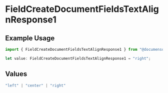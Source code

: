 # FieldCreateDocumentFieldsTextAlignResponse1

## Example Usage

```typescript
import { FieldCreateDocumentFieldsTextAlignResponse1 } from "@documenso/sdk-typescript/models/operations";

let value: FieldCreateDocumentFieldsTextAlignResponse1 = "right";
```

## Values

```typescript
"left" | "center" | "right"
```